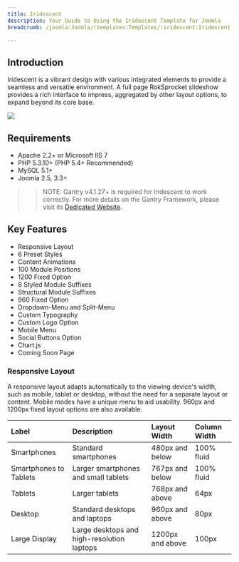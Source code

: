 ```yaml
---
title: Iridescent
description: Your Guide to Using the Iridescent Template for Joomla
breadcrumb: /joomla:Joomla/!templates:Templates/!iridescent:Iridescent

---
```


Introduction
-----

Iridescent is a vibrant design with various integrated elements to provide a seamless and versatile environment. A full page RokSprocket slideshow provides a rich interface to impress, aggregated by other layout options, to expand beyond its core base.

![][template]

Requirements
-----

* Apache 2.2+ or Microsoft IIS 7
* PHP 5.3.10+ (PHP 5.4+ Recommended)
* MySQL 5.1+
* Joomla 2.5, 3.3+

>> NOTE: Gantry v4.1.27+ is required for Iridescent to work correctly. For more details on the Gantry Framework, please visit its [Dedicated Website][gantry].

Key Features
-----

* Responsive Layout
* 6 Preset Styles
* Content Animations
* 100 Module Positions
* 1200 Fixed Option
* 8 Styled Module Suffixes
* Structural Module Suffixes
* 960 Fixed Option
* Dropdown-Menu and Split-Menu
* Custom Typography
* Custom Logo Option
* Mobile Menu
* Social Buttons Option
* Chart.js
* Coming Soon Page

### Responsive Layout

A responsive layout adapts automatically to the viewing device's width, such as mobile, tablet or desktop, without the need for a separate layout or content. Mobile modes have a unique menu to aid usability. 960px and 1200px fixed layout options are also available.

| Label                  | Description                                | Layout Width     | Column Width |  
| :--------------------- | :----------------------------------------- | :--------------- | :----------- |  
| Smartphones            | Standard smartphones                       | 480px and below  | 100% fluid   |  
| Smartphones to Tablets | Larger smartphones and small tablets       | 767px and below  | 100% fluid   |  
| Tablets                | Larger tablets                             | 768px and above  | 64px         |  
| Desktop                | Standard desktops and laptops              | 960px and above  | 80px         |  
| Large Display          | Large desktops and high-resolution laptops | 1200px and above | 100px        |  

[gantry]: http://www.gantry-framework.org/
[template]: assets/iridescent.jpeg
[responsive]: assets/responsive.jpg
[chart]: assets/chart.jpg
[filezilla]: https://filezilla-project.org
[launcher]: ../../start/rocketlauncher.md
[chooser]: assets/chooser.jpg
